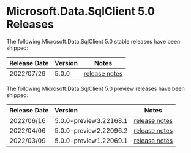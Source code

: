 # Microsoft.Data.SqlClient 5.0 Releases

The following Microsoft.Data.SqlClient 5.0 stable releases have been shipped:

| Release Date | Version | Notes |
| :-- | :-- | :--: |
| 2022/07/29 | 5.0.0 | [release notes](5.0.0.md) |

The following Microsoft.Data.SqlClient 5.0 preview releases have been shipped:

| Release Date | Version | Notes |
| :-- | :-- | :--: |
| 2022/06/16 | 5.0.0-preview3.22168.1 | [release notes](5.0.0-preview3.md) |
| 2022/04/06 | 5.0.0-preview2.22096.2 | [release notes](5.0.0-preview2.md) |
| 2022/03/09 | 5.0.0-preview1.22069.1 | [release notes](5.0.0-preview1.md) |